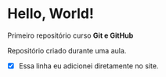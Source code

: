 # Hello, World!
 Primeiro repositório curso **Git e GitHub**

 Repositório criado durante uma aula.

- [x] Essa linha eu adicionei diretamente no site.
